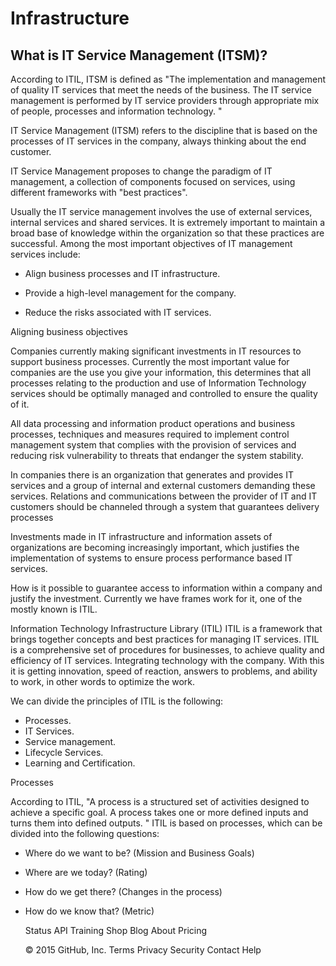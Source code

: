 Infrastructure
==============

## What is IT Service Management (ITSM)?

According to ITIL, ITSM is defined as "The implementation and management of quality IT services that meet the needs of the business. The IT service management is performed by IT service providers through appropriate mix of people, processes and information technology. "

IT Service Management (ITSM) refers to the discipline that is based on the processes of IT services in the company, always thinking about the end customer.

IT Service Management proposes to change the paradigm of IT management, a collection of components focused on services, using different frameworks with "best practices".

Usually the IT service management involves the use of external services, internal services and shared services. It is extremely important to maintain a broad base of knowledge within the organization so that these practices are successful.
Among the most important objectives of IT management services include:

- Align business processes and IT infrastructure.

- Provide a high-level management for the company.

- Reduce the risks associated with IT services.


Aligning business objectives

Companies currently making significant investments in IT resources to support business processes. Currently the most important value for companies are the use you give your information, this determines that all processes relating to the production and use of Information Technology services should be optimally managed and controlled to ensure the quality of it.

All data processing and information product operations and business processes, techniques and measures required to implement control management system that complies with the provision of services and reducing risk vulnerability to threats that endanger the system stability.

In companies there is an organization that generates and provides IT services and a group of internal and external customers demanding these services. Relations and communications between the provider of IT and IT customers should be channeled through a system that guarantees delivery processes

Investments made in IT infrastructure and information assets of organizations are becoming increasingly important, which justifies the implementation of systems to ensure process performance based IT services.

How is it possible to guarantee access to information within a company and justify the investment. Currently we have frames work for it, one of the mostly known is ITIL.

Information Technology Infrastructure Library (ITIL)
ITIL is a framework that brings together concepts and best practices for managing IT services. ITIL is a comprehensive set of procedures for businesses, to achieve quality and efficiency of IT services. Integrating technology with the company. With this it is getting innovation, speed of reaction, answers to problems, and ability to work, in other words to optimize the work.

We can divide the principles of ITIL is the following:
- Processes.
- IT Services.
- Service management.
- Lifecycle Services.
- Learning and Certification.


Processes

According to ITIL, "A process is a structured set of activities designed to achieve a specific goal. A process takes one or more defined inputs and turns them into defined outputs. "
ITIL is based on processes, which can be divided into the following questions:

- Where do we want to be? (Mission and Business Goals)

- Where are we today? (Rating)

- How do we get there? (Changes in the process)

- How do we know that? (Metric)

    Status API Training Shop Blog About Pricing 

    © 2015 GitHub, Inc. Terms Privacy Security Contact Help 


